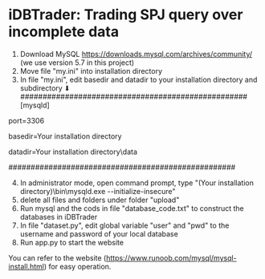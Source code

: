 # iDBTrader: Trading SPJ query over incomplete data
1. Download MySQL https://downloads.mysql.com/archives/community/ (we use version 5.7 in this project)
2. Move file "my.ini" into installation directory
3. In file "my.ini", edit basedir and datadir to your installation directory and subdirectory
               ⬇
###################################################
[mysqld]

port=3306

basedir=Your installation directory

datadir=Your installation directory\\data

###################################################

4. In administrator mode, open command prompt, type "(Your installation directory)\bin\mysqld.exe --initialize-insecure"
5. delete all files and folders under folder "upload"
6. Run mysql and the cods in file "database_code.txt" to construct the databases in iDBTrader
7. In file "dataset.py", edit global variable "user" and "pwd" to the username and password of your local database
8. Run app.py to start the website






You can refer to the website (https://www.runoob.com/mysql/mysql-install.html) for easy operation.

